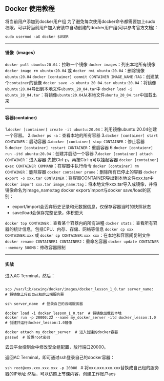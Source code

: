 ## Docker 使用教程

将当前用户添加到docker用户组
为了避免每次使用docker命令都需要加上sudo权限，可以将当前用户加入安装中自动创建的docker用户组(可以参考官方文档)：

`sudo usermod -aG docker $USER`

----------

#### 镜像（images）

`docker pull ubuntu:20.04`：拉取一个镜像
`docker images`：列出本地所有镜像
`docker image rm ubuntu:20.04` 或 `docker rmi ubuntu:20.04`：删除镜像`ubuntu:20.04`
`docker [container] commit CONTAINER IMAGE_NAME:TAG`：创建某个`container`的镜像
`docker save -o ubuntu_20_04.tar ubuntu:20.04`：将镜像`ubuntu:20.04`导出到本地文件`ubuntu_20_04.tar`中
`docker load -i ubuntu_20_04.tar`：将镜像`ubuntu:20.04`从本地文件`ubuntu_20_04.tar`中加载出来

-----

#### 容器(container)

1.`docker [container] create -it ubuntu:20.04`：利用镜像ubuntu:20.04创建一个容器。
2.`docker ps -a`：查看本地的所有容器
3.`docker [container] start CONTAINER`：启动容器
4.`docker [container] stop CONTAINER`：停止容器
5.`docker [container] restart CONTAINER`：重启容器
6.`docker [contaienr] run -itd ubuntu:20.04`：创建并启动一个容器
7.`docker [container] attach CONTAINER`：进入容器
先按Ctrl-p，再按Ctrl-q可以挂起容器
`docker [container] exec CONTAINER COMMAND`：在容器中执行命令
`docker [container] rm CONTAINER`：删除容器
`docker container prune`：删除所有已停止的容器
`docker export -o xxx.tar CONTAINER`：将容器CONTAINER导出到本地文件xxx.tar中
`docker import xxx.tar image_name:tag`：将本地文件xxx.tar导入成镜像，并将镜像命名为image_name:tag
docker export/import与docker save/load的区别：

+ export/import会丢弃历史记录和元数据信息，仅保存容器当时的快照状态
+ save/load会保存完整记录，体积更大

`docker top CONTAINER`：查看某个容器内的所有进程
`docker stats`：查看所有容器的统计信息，包括CPU、内存、存储、网络等信息
`docker cp xxx CONTAINER:xxx` 或 `docker cp CONTAINER:xxx xxx`：在本地和容器间复制文件
`docker rename CONTAINER1 CONTAINER2`：重命名容器
`docker update CONTAINER --memory 500MB`：修改容器限制

----------

#### 实战

进入AC Terminal，然后：

```shell

scp /var/lib/acwing/docker/images/docker_lesson_1_0.tar server_name:  # 将镜像上传到自己租的云端服务器

ssh server_name  # 登录自己的云端服务器

docker load -i docker_lesson_1_0.tar  # 将镜像加载到本地
docker run -p 20000:22 --name my_docker_server -itd docker_lesson:1.0 # 创建并运行docker_lesson:1.0镜像

docker attach my_docker_server  # 进入创建的docker容器
passwd  # 设置root密码

```

去云平台控制台中修改安全组配置，放行端口20000。

返回AC Terminal，即可通过ssh登录自己的docker容器：

`ssh root@xxx.xxx.xxx.xxx -p 20000 ` # 将xxx.xxx.xxx.xxx替换成自己租的服务器的IP地址
然后，可以仿照上节课内容，创建工作账户acs